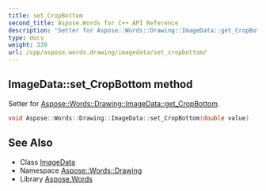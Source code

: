 ```yaml
---
title: set_CropBottom
second_title: Aspose.Words for C++ API Reference
description: 'Setter for Aspose::Words::Drawing::ImageData::get_CropBottom.'
type: docs
weight: 339
url: /cpp/aspose.words.drawing/imagedata/set_cropbottom/
---
```

## ImageData::set_CropBottom method


Setter for [Aspose::Words::Drawing::ImageData::get_CropBottom](../get_cropbottom/).

```cpp
void Aspose::Words::Drawing::ImageData::set_CropBottom(double value)
```

## See Also

* Class [ImageData](../)
* Namespace [Aspose::Words::Drawing](../../)
* Library [Aspose.Words](../../../)

